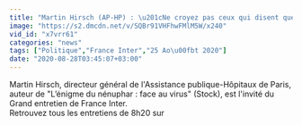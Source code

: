 ```yaml
---
title: "Martin Hirsch (AP-HP) : \u201cNe croyez pas ceux qui disent que le virus a chang\u00e9 et qu\u2019il est gentil\u201d"
image: "https://s2.dmcdn.net/v/SQBr91VHFhwFMlM5W/x240"
vid_id: "x7vrr61"
categories: "news"
tags: ["Politique","France Inter","25 Ao\u00fbt 2020"]
date: "2020-08-28T03:45:07+03:00"
---
```

Martin Hirsch, directeur général de l'Assistance publique-Hôpitaux de Paris, auteur de &quot;L’énigme du nénuphar : face au virus&quot; (Stock), est l'invité du Grand entretien de France Inter.   <br>Retrouvez tous les entretiens de 8h20 sur 
